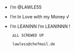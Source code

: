 -  I’m @LAWLE55
-  I’m In Love with my Money √
-  I’m LEANINN I’m LEANINNN !

        ∆LL SCREWED UP 
  
        lawless@chefmail.de

<!---
LAWLE55/LAWLE55 is a ✨ special ✨ repository because its `README.md` (this file) appears on your GitHub profile.
You can click the Preview link to take a look at your changes.
--->
